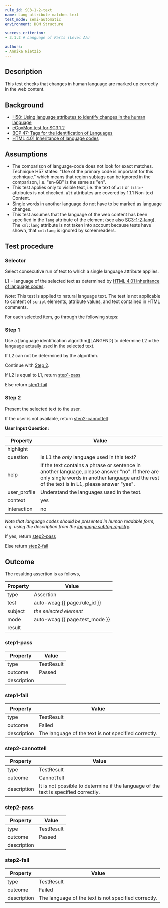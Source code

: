 ```yaml
---
rule_id: SC3-1-2-text
name: Lang attribute matches text
test_mode: semi-automatic
environment: DOM Structure

success_criterion:
- 3.1.2 # Language of Parts (Level AA)

authors:
- Annika Nietzio
---
```


## Description

This test checks that changes in human language are marked up correctly in the web content.

## Background

- [H58: Using language attributes to identify changes in the human language](http://www.w3.org/TR/2014/NOTE-WCAG20-TECHS-20140408/H58)
- [eGovMon test for SC3.1.2](http://wiki.egovmon.no/wiki/SC3.1.2#Element_self::text.28.29)
- [BCP 47: Tags for the Identification of Languages](http://www.rfc-editor.org/rfc/bcp/bcp47.txt)
- [HTML 4.01 Inheritance of language codes](http://www.w3.org/TR/1999/REC-html401-19991224/struct/dirlang.html#h-8.1.2)

## Assumptions

- The comparison of language-code does not look for exact matches. Technique H57 states: "Use of the primary code is important for this technique." which means that region subtags can be ignored in the comparison, i.e. "en-GB" is the same as "en".
- This test applies only to visible text, i.e. the text of `alt` or `title`-attributes is not checked. `alt` attributes are covered by 1.1.1 Non-text Content.
- Single words in another language do not have to be marked as language changes.
- This test assumes that the language of the web content has been specified in the `lang` attribute of the element (see also [SC3-1-2-lang](SC3-1-2-lang.html)). The `xml:lang` attribute is not taken into account because tests have shown, that `xml:lang` is ignored by screenreaders.

## Test procedure

### Selector

Select consecutive run of text to which a single language attribute applies.

L1 = language of the selected text as determined by [HTML 4.01 Inheritance of language codes](http://www.w3.org/TR/1999/REC-html401-19991224/struct/dirlang.html#h-8.1.2).

*Note*: This test is applied to natural language text. The test is not applicable to content of `script` elements, attribute values, and text contained in HTML comments.

For each selected item, go through the following steps:

### Step 1

Use a [language identification algorithm][LANGFND] to determine L2 = the language actually used in the selected text.

If L2 can not be determined by the algorithm.

Continue with [Step 2](#step-2).

If L2 is equal to L1, return [step1-pass](#step1-pass)

Else return [step1-fail](#step1-fail)

### Step 2

Present the selected text to the user.

If the user is not available, return [step2-cannottell](#step2-cannottell)

**User Input Question:**

| Property     | Value
|--------------|---------
| highlight    | 
| question     | Is L1 the *only* language used in this text?
| help         | If the text contains a phrase or sentence in another language, please answer "no". If there are only single words in another language and the rest of the text is in L1, please answer "yes".
| user_profile | Understand the languages used in the text.
| context      | yes
| interaction  | no

*Note that language codes should be presented in human readable form, e.g. using the description from the [language subtag registry](http://www.iana.org/assignments/language-subtag-registry/language-subtag-registry).*

If yes, return [step2-pass](#step2-pass)

Else return [step2-fail](#step2-fail)

## Outcome

The resulting assertion is as follows,

| Property | Value
|----------|----------
| type     | Assertion
| test     | auto-wcag:{{ page.rule_id }}
| subject  | *the selected element*
| mode     | auto-wcag:{{ page.test_mode }}
| result   | <One TestResult from below>

### step1-pass

| Property    | Value
|-------------|----------
| type        | TestResult
| outcome     | Passed
| description |

### step1-fail

| Property    | Value
|-------------|----------
| type        | TestResult
| outcome     | Failed
| description | The language of the text is not specified correctly.

### step2-cannottell

| Property    | Value
|-------------|----------
| type        | TestResult
| outcome     | CannotTell
| description | It is not possible to determine if the language of the text is specified correctly.

### step2-pass

| Property    | Value
|-------------|----------
| type        | TestResult
| outcome     | Passed
| description |

### step2-fail

| Property    | Value
|-------------|----------
| type        | TestResult
| outcome     | Failed
| description | The language of the text is not specified correctly.

[LNGFND]: ../pages/algorithms/lang-identification.html
